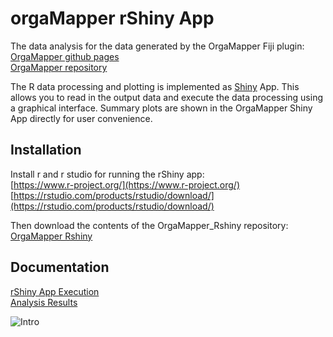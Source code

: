 # orgaMapper rShiny App 
The data analysis for the data generated by the OrgaMapper Fiji plugin:<br/>
[OrgaMapper github pages](https://schmiedc.github.io/OrgaMapper/)<br/>
[OrgaMapper repository](https://github.com/schmiedc/OrgaMapper)

The R data processing and plotting is implemented as [Shiny](https://shiny.rstudio.com/) App.
This allows you to read in the output data and execute the data processing using a graphical interface.
Summary plots are shown in the OrgaMapper Shiny App directly for user convenience. 

## Installation

Install r and r studio for running the rShiny app:<br/>
[https://www.r-project.org/](https://www.r-project.org/)<br/>
[https://rstudio.com/products/rstudio/download/](https://rstudio.com/products/rstudio/download/)<br/>

Then download the contents of the OrgaMapper_Rshiny repository:<br/>
[OrgaMapper Rshiny](https://github.com/schmiedc/OrgaMapper_Rshiny/archive/main.zip)

## Documentation

[rShiny App Execution](https://schmiedc.github.io/OrgaMapper/pages/rShinyApp.html)<br/>
[Analysis Results](https://schmiedc.github.io/OrgaMapper/pages/analysisResults.html)


<img src="https://schmiedc.github.io/OrgaMapper/images/analysis/rShinyInterface2.png" alt="Intro" class="inline"/>
